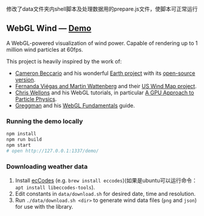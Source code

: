 修改了data文件夹内shell脚本及处理数据用的prepare.js文件，使脚本可正常运行



## WebGL Wind — [Demo](https://mapbox.github.io/webgl-wind/demo/)

A WebGL-powered visualization of wind power.
Capable of rendering up to 1 million wind particles at 60fps.

This project is heavily inspired by the work of:

- [Cameron Beccario](https://twitter.com/cambecc)
and his wonderful [Earth project](https://earth.nullschool.net/)
with its [open-source version](https://github.com/cambecc/earth).
- [Fernanda Viégas and Martin Wattenberg](http://hint.fm/) and their
[US Wind Map project](http://hint.fm/projects/wind/).
- [Chris Wellons](http://nullprogram.com) and his WebGL tutorials,
in particular [A GPU Approach to Particle Physics](http://nullprogram.com/blog/2014/06/29/).
- [Greggman](http://games.greggman.com/game/) and his [WebGL Fundamentals](http://webglfundamentals.org/) guide.

### Running the demo locally

```bash
npm install
npm run build
npm start
# open http://127.0.0.1:1337/demo/
```

### Downloading weather data

1. Install [ecCodes](https://confluence.ecmwf.int//display/ECC/ecCodes+Home) (e.g. `brew install eccodes`)(如果是ubuntu可以运行命令：`apt install libeccodes-tools`).
2. Edit constants in `data/download.sh` for desired date, time and resolution.
3. Run `./data/download.sh <dir>` to generate wind data files (`png` and `json`) for use with the library.
